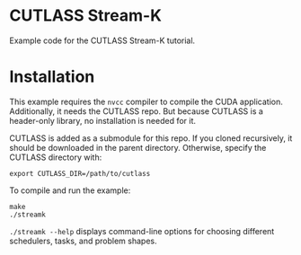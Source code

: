 # CUTLASS Stream-K

Example code for the CUTLASS Stream-K tutorial.

# Installation

This example requires the `nvcc` compiler to compile the CUDA application.
Additionally, it needs the CUTLASS repo.
But because CUTLASS is a header-only library, no installation is needed for it.

CUTLASS is added as a submodule for this repo.
If you cloned recursively, it should be downloaded in the parent directory.
Otherwise, specify the CUTLASS directory with:

```
export CUTLASS_DIR=/path/to/cutlass
```

To compile and run the example:
```
make
./streamk
```

`./streamk --help` displays command-line options for choosing different schedulers, tasks, and problem shapes.
